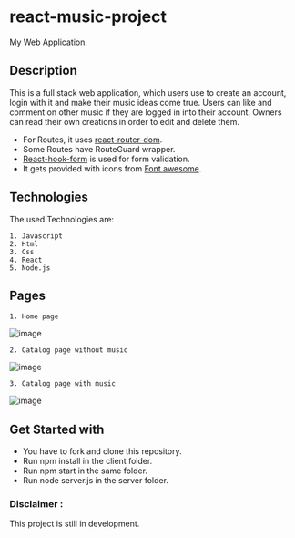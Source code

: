 
# react-music-project
My Web Application.

## Description
This is a full stack web application, which users use to create an account, login with it and make their music ideas come true. Users can like and comment on other music if they are logged in into their account. Owners can read their own creations in order to edit and delete them.

- For Routes, it uses [react-router-dom](https://reactrouter.com/en/main).
- Some Routes have RouteGuard wrapper.
- [React-hook-form](https://react-hook-form.com) is used for form validation. 
- It gets provided with icons from [Font awesome](https://fontawesome.com). 

## Technologies
The used Technologies are:

    1. Javascript
    2. Html
    3. Css
    4. React
    5. Node.js

## Pages

    1. Home page 


![image](https://user-images.githubusercontent.com/106228555/230668795-90b15093-20a9-4a64-88cb-60f127000b1d.png)


    2. Catalog page without music


![image](https://user-images.githubusercontent.com/106228555/230668861-c7592381-59b9-44da-adc8-926d5af01045.png)


    3. Catalog page with music


![image](https://user-images.githubusercontent.com/106228555/230668968-b602ccf0-09a3-4780-a69c-0d45af05f4b6.png)


## Get Started with

- You have to fork and clone this repository.
- Run npm install in the client folder.
- Run npm start in the same folder.
- Run node server.js in the server folder.

### Disclaimer :
This project is still in development.
